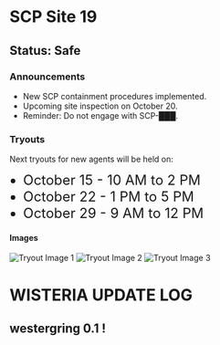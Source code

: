 <!DOCTYPE html>
<html lang="en">
<head>
    <meta charset="UTF-8">
    <meta name="viewport" content="width=device-width, initial-scale=1.0">
    <title>SCP Site 19</title>
    <link rel="stylesheet" href="styles.css">
</head>
<body>
    <div class="container">
        <h1>SCP Site 19</h1>
        <h2 id="status" class="status safe">Status: Safe</h2>
    </div> 
    <div class="content">
        <div class="announcements">
            <h3>Announcements</h3>
            <ul>
                <li>New SCP containment procedures implemented.</li>
                <li>Upcoming site inspection on October 20.</li>
                <li>Reminder: Do not engage with SCP-███.</li>
            </ul>
        </div>
        <div class="tryouts">
            <h3>Tryouts</h3>
            <p>Next tryouts for new agents will be held on:</p>
            <ul>
                <li style="font-size:x-large;" style="font-family: 'Times New Roman', Times, serif;">October 15 - 10 AM to 2 PM</li>
                <li style="font-size:x-large;" style="font-family: 'Times New Roman', Times, serif;">October 22 - 1 PM to 5 PM</li>
                <li style="font-size:x-large;" style="font-family: 'Times New Roman', Times, serif;">October 29 - 9 AM to 12 PM</li>
            </ul>
            <h4>Images</h4>
            <div class="tryout-images">
                <img src="jwe30fi.jpg" alt="Tryout Image 1">
                <img src="noewiung.jpg" alt="Tryout Image 2">
                <img src="OIP.jpg" alt="Tryout Image 3">
            </div>
        </div>
    </div>
    <div class="container2">
        <h1>WISTERIA UPDATE LOG</h1>
        <h2 >westergring 0.1 ! </h2>
    </div>
    <script src="script.js"></script>
</body>
</html>
